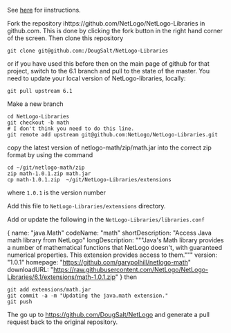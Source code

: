 See [here](https://github.com/NetLogo/NetLogo-Libraries#netlogo-libraries) for iinstructions.

Fork the repository ihttps://github.com/NetLogo/NetLogo-Libraries in github.com. This is done by clicking the fork button in the right hand corner of the screen. Then clone this repository

```
git clone git@github.com:/DougSalt/NetLogo-Libraries
```
or if you have used this before then on the main page of github for that
project, switch to the 6.1 branch and pull to the state of the master.
You need to update your local version of NetLogo-libraries, locally:

```
git pull upstream 6.1
```

Make a new branch

```
cd NetLogo-Libraries
git checkout -b math
# I don't think you need to do this line.
git remote add upstream git@github.com:NetLogo/NetLogo-Libraries.git
```

copy the latest version of netlogo-math/zip/math.jar into the correct zip format
by using the command

```
cd ~/git/netlogo-math/zip
zip math-1.0.1.zip math.jar
cp math-1.0.1.zip  ~/git/NetLogo-Libraries/extensions
```

where `1.0.1` is the version number

Add this file to `NetLogo-Libraries/extensions` directory.

Add or update the following in the `NetLogo-Libraries/libraries.conf`

{
    name: "java.Math"
    codeName: "math"
    shortDescription: "Access Java math library from NetLogo"
    longDescription: """Java's Math library provides a number of mathematical functions that NetLogo doesn't, with guaranteed numerical properties. This extension provides access to them."""
    version: "1.0.1"
    homepage: "https://github.com/garypolhill/netlogo-math"
    downloadURL: "https://raw.githubusercontent.com/NetLogo/NetLogo-Libraries/6.1/extensions/math-1.0.1.zip"
}
then

```
git add extensions/math.jar
git commit -a -m "Updating the java.math extension."
git push
```

The go up to https://github.com/DougSalt/NetLogo and generate a pull request back to the original repository.

